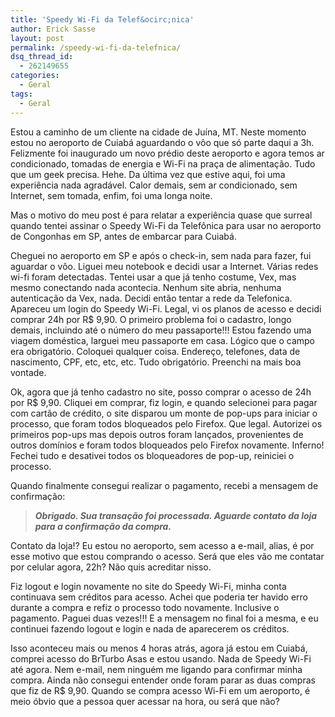 ```yaml
---
title: 'Speedy Wi-Fi da Telef&ocirc;nica'
author: Erick Sasse
layout: post
permalink: /speedy-wi-fi-da-telefnica/
dsq_thread_id:
  - 262149655
categories:
  - Geral
tags:
  - Geral
---
```

Estou a caminho de um cliente na cidade de Juína, MT. Neste momento estou no aeroporto de Cuiabá aguardando o&nbsp;vôo que só parte daqui a 3h. Felizmente foi inaugurado um novo prédio deste aeroporto e agora temos ar condicionado, tomadas de energia e Wi-Fi na praça de alimentação. Tudo que um geek precisa. Hehe. Da última vez que estive aqui, foi uma experiência nada agradável. Calor demais, sem ar condicionado, sem Internet, sem tomada, enfim, foi uma longa noite.

Mas o motivo do meu post é para relatar a experiência quase que surreal quando tentei assinar o Speedy Wi-Fi da Telefônica para usar no aeroporto de Congonhas em SP, antes de embarcar para Cuiabá.

Cheguei no aeroporto em SP e após o check-in, sem nada para fazer, fui aguardar o vôo. Liguei meu notebook e decidi usar a Internet. Várias redes wi-fi foram detectadas. Tentei usar a que já tenho costume, Vex, mas mesmo conectando nada acontecia. Nenhum site abria, nenhuma autenticação da Vex, nada. Decidi então tentar a rede da Telefonica. Apareceu um login do Speedy Wi-Fi. Legal, vi os planos de acesso e decidi comprar 24h por R$ 9,90. O primeiro problema foi o cadastro, longo demais, incluindo até o número do meu passaporte!!!&nbsp;Estou fazendo uma viagem doméstica, larguei meu passaporte em casa.&nbsp;Lógico que o&nbsp;campo era obrigatório. Coloquei qualquer coisa. Endereço, telefones, data de nascimento, CPF, etc, etc, etc. Tudo obrigatório. Preenchi na mais boa vontade. 

Ok, agora que já tenho cadastro no site, posso comprar o acesso de 24h por R$ 9,90. Cliquei em comprar, fiz login, e quando selecionei para pagar com cartão de crédito, o site disparou um monte de pop-ups para iniciar o processo, que foram todos bloqueados pelo Firefox. Que legal. Autorizei os primeiros pop-ups mas depois outros foram lançados, provenientes de outros domínios e foram todos bloqueados pelo Firefox novamente. Inferno! Fechei tudo e desativei todos os bloqueadores de pop-up, reiniciei o processo.

Quando finalmente consegui realizar o pagamento, recebi a mensagem de confirmação:

> ***Obrigado. Sua transação foi processada. Aguarde contato da loja para a confirmação da compra.***

Contato da loja!? Eu estou no aeroporto, sem acesso a e-mail, alias, é por esse motivo que estou comprando o acesso. Será que eles vão me contatar por celular agora, 22h? Não quis acreditar nisso. 

Fiz logout e login novamente no site do Speedy Wi-Fi, minha conta continuava sem créditos para acesso. Achei que poderia ter havido erro durante a compra e refiz o processo todo novamente. Inclusive o pagamento. Paguei duas vezes!!! E a mensagem no final foi a mesma, e eu continuei fazendo logout e login e nada de aparecerem os créditos.

Isso aconteceu mais ou menos 4 horas atrás, agora já estou em Cuiabá, comprei acesso do BrTurbo Asas e estou usando. Nada de Speedy Wi-Fi até agora. Nem e-mail, nem ninguém me ligando para confirmar minha compra. Ainda não consegui entender onde foram parar as duas compras que fiz de R$ 9,90. Quando se compra acesso Wi-Fi em um aeroporto, é meio óbvio que a pessoa quer acessar na hora, ou será que não?